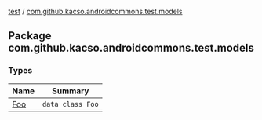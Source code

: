 [test](../index.md) / [com.github.kacso.androidcommons.test.models](./index.md)

## Package com.github.kacso.androidcommons.test.models

### Types

| Name | Summary |
|---|---|
| [Foo](-foo/index.md) | `data class Foo` |
